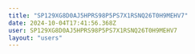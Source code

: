 ```yaml
---
title: "SP129XG8D0AJ5HPRS98P5PS7X1RSNQ26T0H9MEHV7"
date: 2024-10-04T17:41:56.368Z
user: SP129XG8D0AJ5HPRS98P5PS7X1RSNQ26T0H9MEHV7
layout: "users"
---
```

    